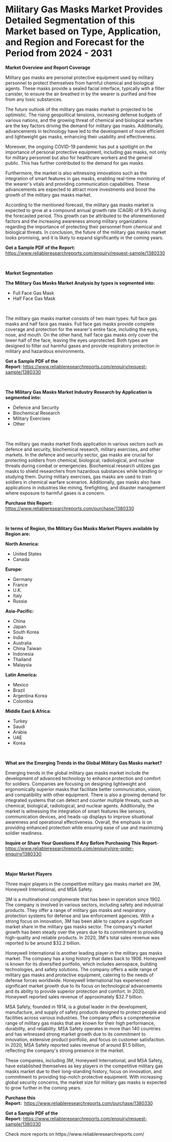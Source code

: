 <p><h1>Military Gas Masks Market Provides Detailed Segmentation of this Market based on Type, Application, and Region and Forecast for the Period from 2024 - 2031</h1></p><p><strong>Market Overview and Report Coverage</strong></p>
<p><p>Military gas masks are personal protective equipment used by military personnel to protect themselves from harmful chemical and biological agents. These masks provide a sealed facial interface, typically with a filter canister, to ensure the air breathed in by the wearer is purified and free from any toxic substances.</p><p>The future outlook of the military gas masks market is projected to be optimistic. The rising geopolitical tensions, increasing defense budgets of various nations, and the growing threat of chemical and biological warfare are the key factors driving the demand for military gas masks. Additionally, advancements in technology have led to the development of more efficient and lightweight gas masks, enhancing their usability and effectiveness.</p><p>Moreover, the ongoing COVID-19 pandemic has put a spotlight on the importance of personal protective equipment, including gas masks, not only for military personnel but also for healthcare workers and the general public. This has further contributed to the demand for gas masks.</p><p>Furthermore, the market is also witnessing innovations such as the integration of smart features in gas masks, enabling real-time monitoring of the wearer's vitals and providing communication capabilities. These advancements are expected to attract more investments and boost the growth of the military gas masks market.</p><p>According to the mentioned forecast, the military gas masks market is expected to grow at a compound annual growth rate (CAGR) of 9.9% during the forecasted period. This growth can be attributed to the aforementioned factors and the increasing awareness among military organizations regarding the importance of protecting their personnel from chemical and biological threats. In conclusion, the future of the military gas masks market looks promising, and it is likely to expand significantly in the coming years.</p></p>
<p><strong>Get a Sample PDF of the Report:</strong> <a href="https://www.reliableresearchreports.com/enquiry/request-sample/1380330">https://www.reliableresearchreports.com/enquiry/request-sample/1380330</a></p>
<p>&nbsp;</p>
<p><strong>Market Segmentation</strong></p>
<p><strong>The Military Gas Masks Market Analysis by types is segmented into:</strong></p>
<p><ul><li>Full Face Gas Mask</li><li>Half Face Gas Mask</li></ul></p>
<p>&nbsp;</p>
<p><p>The military gas masks market consists of two main types: full face gas masks and half face gas masks. Full face gas masks provide complete coverage and protection for the wearer's entire face, including the eyes, nose, and mouth. On the other hand, half face gas masks only cover the lower half of the face, leaving the eyes unprotected. Both types are designed to filter out harmful gases and provide respiratory protection in military and hazardous environments.</p></p>
<p><strong>Get a Sample PDF of the Report:</strong>&nbsp;<a href="https://www.reliableresearchreports.com/enquiry/request-sample/1380330">https://www.reliableresearchreports.com/enquiry/request-sample/1380330</a></p>
<p>&nbsp;</p>
<p><strong>The Military Gas Masks Market Industry Research by Application is segmented into:</strong></p>
<p><ul><li>Defence and Security</li><li>Biochemical Research</li><li>Military Exercises</li><li>Other</li></ul></p>
<p>&nbsp;</p>
<p><p>The military gas masks market finds application in various sectors such as defence and security, biochemical research, military exercises, and other markets. In the defence and security sector, gas masks are crucial for protecting soldiers from chemical, biological, radiological, and nuclear threats during combat or emergencies. Biochemical research utilizes gas masks to shield researchers from hazardous substances while handling or studying them. During military exercises, gas masks are used to train soldiers in chemical warfare scenarios. Additionally, gas masks also have applications in industries like mining, firefighting, and disaster management where exposure to harmful gases is a concern.</p></p>
<p><strong>Purchase this Report:</strong>&nbsp; <a href="https://www.reliableresearchreports.com/purchase/1380330">https://www.reliableresearchreports.com/purchase/1380330</a></p>
<p>&nbsp;</p>
<p><strong>In terms of Region, the Military Gas Masks Market Players available by Region are:</strong></p>
<p>
    <p> <strong> North America: </strong>
        <ul>
            <li>United States</li>
            <li>Canada</li>
        </ul>
        </p> 
    <p> <strong> Europe: </strong>
        <ul>
            <li>Germany</li>
            <li>France</li>
            <li>U.K.</li>
            <li>Italy</li>
            <li>Russia</li>
        </ul>
        </p> 
    <p> <strong> Asia-Pacific: </strong>
        <ul>
            <li>China</li>
            <li>Japan</li>
            <li>South Korea</li>
            <li>India</li>
            <li>Australia</li>
            <li>China Taiwan</li>
            <li>Indonesia</li>
            <li>Thailand</li>
            <li>Malaysia</li>
        </ul>
        </p> 
    <p> <strong> Latin America: </strong>
        <ul>
            <li>Mexico</li>
            <li>Brazil</li>
            <li>Argentina Korea</li>
            <li>Colombia</li>
        </ul>
        </p> 
    <p> <strong> Middle East & Africa: </strong>
        <ul>
            <li>Turkey</li>
            <li>Saudi</li>
            <li>Arabia</li>
            <li>UAE</li>
            <li>Korea</li>
        </ul>
    </p>
    </p>
<p>&nbsp;</p>
<p><strong>What are the Emerging Trends in the Global Military Gas Masks market?</strong></p>
<p><p>Emerging trends in the global military gas masks market include the development of advanced technology to enhance protection and comfort for soldiers. Companies are focusing on designing lightweight and ergonomically superior masks that facilitate better communication, vision, and compatibility with other equipment. There is also a growing demand for integrated systems that can detect and counter multiple threats, such as chemical, biological, radiological, and nuclear agents. Additionally, the market is witnessing the integration of smart features like sensors, communication devices, and heads-up displays to improve situational awareness and operational effectiveness. Overall, the emphasis is on providing enhanced protection while ensuring ease of use and maximizing soldier readiness.</p></p>
<p><strong>Inquire or Share Your Questions If Any Before Purchasing This Report</strong>- <a href="https://www.reliableresearchreports.com/enquiry/pre-order-enquiry/1380330">https://www.reliableresearchreports.com/enquiry/pre-order-enquiry/1380330</a></p>
<p>&nbsp;</p>
<p><strong>Major Market Players</strong></p>
<p><p>Three major players in the competitive military gas masks market are 3M, Honeywell International, and MSA Safety.</p><p>3M is a multinational conglomerate that has been in operation since 1902. The company is involved in various sectors, including safety and industrial products. They offer a range of military gas masks and respiratory protection systems for defense and law enforcement agencies. With a strong focus on innovation, 3M has been able to capture a significant market share in the military gas masks sector. The company's market growth has been steady over the years due to its commitment to providing high-quality and reliable products. In 2020, 3M's total sales revenue was reported to be around $32.2 billion.</p><p>Honeywell International is another leading player in the military gas masks market. The company has a long history that dates back to 1906. Honeywell is known for its diversified portfolio, which includes aerospace, building technologies, and safety solutions. The company offers a wide range of military gas masks and protective equipment, catering to the needs of defense forces worldwide. Honeywell International has experienced significant market growth due to its focus on technological advancements and its ability to provide superior protection and comfort. In 2020, Honeywell reported sales revenue of approximately $32.7 billion.</p><p>MSA Safety, founded in 1914, is a global leader in the development, manufacture, and supply of safety products designed to protect people and facilities across various industries. The company offers a comprehensive range of military gas masks that are known for their high performance, durability, and reliability. MSA Safety operates in more than 140 countries and has witnessed strong market growth due to its commitment to innovation, extensive product portfolio, and focus on customer satisfaction. In 2020, MSA Safety reported sales revenue of around $1.5 billion, reflecting the company's strong presence in the market.</p><p>These companies, including 3M, Honeywell International, and MSA Safety, have established themselves as key players in the competitive military gas masks market due to their long-standing history, focus on innovation, and commitment to providing top-notch protective equipment. With increasing global security concerns, the market size for military gas masks is expected to grow further in the coming years.</p></p>
<p><strong>Purchase this Report:</strong>&nbsp;&nbsp;<a href="https://www.reliableresearchreports.com/purchase/1380330">https://www.reliableresearchreports.com/purchase/1380330</a></p>
<p></p>
<p><strong>Get a Sample PDF of the Report:</strong>&nbsp;<a href="https://www.reliableresearchreports.com/enquiry/request-sample/1380330">https://www.reliableresearchreports.com/enquiry/request-sample/1380330</a></p>
<p>Check more reports on https://www.reliableresearchreports.com/</p>